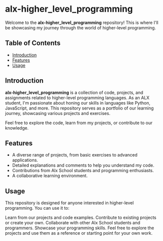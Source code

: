 # alx-higher_level_programming

Welcome to the **alx-higher_level_programming** repository! This is where I'll be showcasing my journey through the world of higher-level programming.

## Table of Contents
- [Introduction](#introduction)
- [Features](#features)
- [Usage](#usage)

## Introduction

**alx-higher_level_programming** is a collection of code, projects, and assignments related to higher-level programming languages. As an ALX  student, I'm passionate about honing our skills in languages like Python, JavaScript, and more. This repository serves as a portfolio of our learning journey, showcasing various projects and exercises.

Feel free to explore the code, learn from my projects, or contribute to our knowledge.

## Features

- A diverse range of projects, from basic exercises to advanced applications.
- Detailed explanations and comments to help you understand my code.
- Contributions from Alx School students and programming enthusiasts.
- A collaborative learning environment.

## Usage

This repository is designed for anyone interested in higher-level programming. You can use it to:

Learn from our projects and code examples.
Contribute to existing projects or create your own.
Collaborate with other Alx School students and programmers.
Showcase your programming skills.
Feel free to explore the projects and use them as a reference or starting point for your own work.
